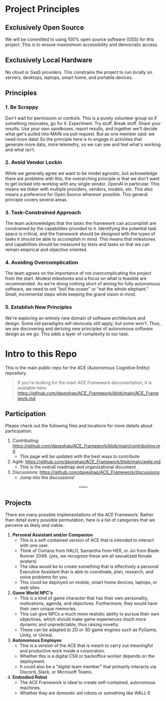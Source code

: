 # Project Principles

## Exclusively Open Source

We will be committed to using 100% open source software (OSS) for this project. This is to ensure maximimum accessibility and democratic access.

## Exclusively Local Hardware

No cloud or SaaS providers. This constrains the project to run locally on servers, desktops, laptops, smart home, and portable devices. 

## Principles

### 1. Be Scrappy
Don't wait for permission or controls. This is a purely volunteer group so if something resonates, go for it. Experiment. Try stuff. Break stuff. Share your results. Use your own sandboxes, report results, and together we'll decide what get's pulled into MAIN via pull request. But as one member said: we need more data! So the principle here is to engage in activities that generate more data, more telemetry, so we can see and feel what's working and what isn't. 

### 2. Avoid Vendor Lockin
While we generally agree we want to be model agnostic, but acknowledge there are problems with this, the overarching principle is that we don't want to get locked into working with any single vendor. OpenAI in particular. This means we tinker with multiple providers, vendors, models, etc. This also means a preference for Open Source wherever possible. This general principle covers several areas.

### 3. Task-Constrained Approach
The team acknowledges that the tasks the framework can accomplish are constrained by the capabilities provided to it. Identifying the potential task space is critical, and the framework should be designed with the types of tasks it should be able to accomplish in mind. This means that milestones and capabilities should be measured by tests and tasks so that we can remain empirical and objective oriented.

### 4. Avoiding Overcomplication
The team agrees on the importance of not overcomplicating the project from the start. Modest milestones and a focus on what is feasible are recommended. As we're doing nothing short of aiming for fully autonomous software, we need to not "boil the ocean" or "eat the whole elephant." Small, incremental steps while keeping the grand vision in mind. 

### 5. Establish New Principles
We're exploring an entirely new domain of software architecture and design. Some old paradigms will obviously still apply, but some won't. Thus, we are discovering and deriving new principles of autonomous software design as we go. This adds a layer of complexity to our task. 


# Intro to this Repo

This is the main public repo for the ACE (Autonomous Cognitive Entity) repository.

> If you're looking for the main ACE Framework documentation, it is available here: https://github.com/daveshap/ACE_Framework/blob/main/ACE_Framework.md

## Participation

Please check out the following files and locations for more details about participation:

1. Contributing: https://github.com/daveshap/ACE_Framework/blob/main/contributing.md
   - This page will be updated with the best ways to contribute
2. Agile: https://github.com/daveshap/ACE_Framework/blob/main/agile.md
   - This is the overall roadmap and organizational document
3. Discussions: https://github.com/daveshap/ACE_Framework/discussions
   - Jump into the discussions! 

<div alt style="text-align: center; transform: scale(.5);">
<picture>
<source media="(prefers-color-scheme: dark)" srcset="https://raw.githubusercontent.com/daveshap/ACE_Framework/main/images/ACE%20Framework%20Overall%20Architecture.png" />
<img alt="tldraw" src="https://raw.githubusercontent.com/daveshap/ACE_Framework/main/images/ACE%20Framework%20Overall%20Architecture.png" />
</picture>
</div>

## Projects

There are many possible implementations of the ACE Framework. Rather than detail every possible permutation, here is a list of categories that we perceive as likely and viable.

1. **Personal Assistant and/or Companion**
   - This is a self-contained version of ACE that is intended to interact with one user. 
   - Think of Cortana from HALO, Samantha from HER, or Joi from Blade Runner 2049. (yes, we recognize these are all sexualized female avatars)
   - The idea would be to create something that is effectively a personal Executive Assistant that is able to coordinate, plan, research, and solve problems for you.
   - This could be deployed on mobile, smart home devices, laptops, or web sites.
2. **Game World NPC's**
   - This is a kind of game character that has their own personality, motivations, agenda, and objectives. Furthermore, they would have their own unique memories.
   - This can give NPCs a much more realistic ability to pursue their own objectives, which should make game experiences much more dynamic and unpredictable, thus raising novelty.
   - These can be adapted to 2D or 3D game engines such as PyGame, Unity, or Unreal.
3. **Autonomous Employee**
   - This is a version of the ACE that is meant to carry out meaningful and productive work inside a corporation.
   - Whether this is a digital CSR or backoffice worker depends on the deployment.
   - It could also be a "digital team member" that primarily interacts via Discord, Slack, or Microsoft Teams.
4. **Embodied Robot**
   - The ACE Framework is ideal to create self-contained, autonomous machines.
   - Whether they are domestic aid robots or something like WALL-E
